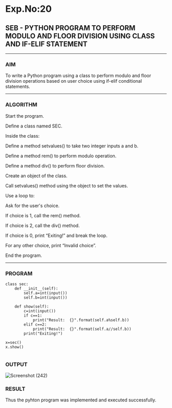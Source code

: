 # Exp.No:20  
## SEB - PYTHON PROGRAM TO PERFORM MODULO AND FLOOR DIVISION USING CLASS AND IF-ELIF STATEMENT

---

### AIM  
To write a Python program using a class to perform modulo and floor division operations based on user choice using if-elif conditional statements.

---

### ALGORITHM

Start the program.

Define a class named SEC.

Inside the class:

Define a method setvalues() to take two integer inputs a and b.

Define a method rem() to perform modulo operation.

Define a method div() to perform floor division.

Create an object of the class.

Call setvalues() method using the object to set the values.

Use a loop to:

Ask for the user's choice.

If choice is 1, call the rem() method.

If choice is 2, call the div() method.

If choice is 0, print “Exiting!” and break the loop.

For any other choice, print “Invalid choice”.

End the program.

---

### PROGRAM

```
class sec:
    def __init__(self):
        self.a=int(input())
        self.b=int(input())
        
    def show(self):
        c=int(input())
        if c==1:
            print("Result:  {}".format(self.a%self.b))
        elif c==2:
            print("Result:  {}".format(self.a//self.b))
        print("Exiting!")
                
x=sec()
x.show()


```

### OUTPUT
![Screenshot (242)](https://github.com/user-attachments/assets/452b970e-f74f-48c0-8880-37dff0fb8877)

### RESULT
Thus the pyhton program was implemented and executed successfully.

